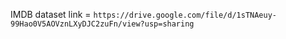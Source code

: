 IMDB dataset link = ```https://drive.google.com/file/d/1sTNAeuy-99Hao0V5AOVznLXyDJC2zuFn/view?usp=sharing```
